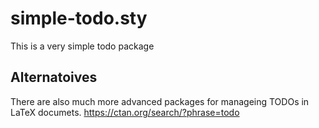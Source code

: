 # simple-todo.sty
This is a very simple todo package

## Alternatoives

There are also much more advanced packages for manageing TODOs in LaTeX documets.
https://ctan.org/search/?phrase=todo
